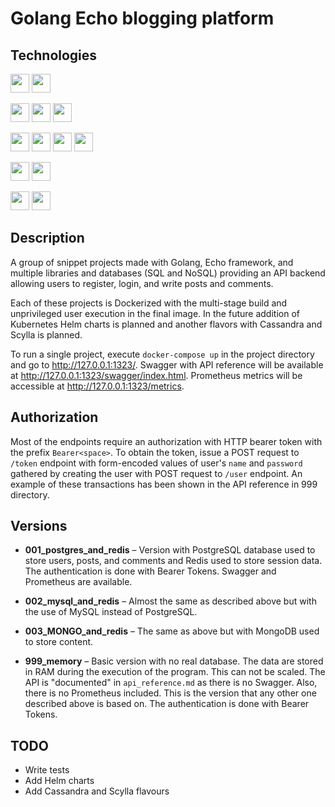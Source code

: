 Golang Echo blogging platform
=============================

Technologies
------------

<img src="https://img.shields.io/static/v1?label=&message=Docker&color=99E7FF&style=flat" height="30"/> <img src="https://img.shields.io/static/v1?label=&message=Docker-compose&color=E6E6E6&style=flat" height="30"/>

<img src="https://img.shields.io/static/v1?label=&message=Golang&color=99FFF5&style=flat" height="30"/> <img src="https://img.shields.io/static/v1?label=&message=Echo%20framework&color=99EEFF&style=flat" height="30"/> <img src="https://img.shields.io/static/v1?label=&message=GORM&color=CCCCCC&style=flat" height="30"/>

<img src="https://img.shields.io/static/v1?label=&message=PostgreSQL&color=99D6FF&style=flat" height="30"/> <img src="https://img.shields.io/static/v1?label=&message=MySQL&color=99D3FF&style=flat" height="30"/> <img src="https://img.shields.io/static/v1?label=&message=Redis&color=FFA099&style=flat" height="30"/> <img src="https://img.shields.io/static/v1?label=&message=MongoDB*&color=A2FF99&style=flat" height="30"/>

<img src="https://img.shields.io/static/v1?label=&message=Prometheus&color=FFAD99&style=flat" height="30"/> <img src="https://img.shields.io/static/v1?label=&message=Swagger&color=9EFF99&style=flat" height="30"/>

<img src="https://img.shields.io/static/v1?label=&message=Kubernetes&color=99BEFF&style=flat" height="30"/> <img src="https://img.shields.io/static/v1?label=&message=Helm&color=99BEFF&style=flat" height="30"/>

Description
-----------

A group of snippet projects made with Golang, Echo framework, and multiple libraries and databases (SQL and NoSQL)
providing an API backend allowing users to register, login, and write posts and comments.

Each of these projects is Dockerized with the multi-stage build and unprivileged user execution in the final image. In
the future addition of Kubernetes Helm charts is planned and another flavors with Cassandra and Scylla is planned.

To run a single project, execute `docker-compose up` in the project directory and go to http://127.0.0.1:1323/. Swagger
with API reference will be available at http://127.0.0.1:1323/swagger/index.html. Prometheus metrics will be accessible
at http://127.0.0.1:1323/metrics.

Authorization
-------------

Most of the endpoints require an authorization with HTTP bearer token with the prefix `Bearer<space>`. To obtain the
token, issue a POST request to `/token` endpoint with form-encoded values of user's `name` and `password` gathered by
creating the user with POST request to `/user` endpoint. An example of these transactions has been shown in the API
reference in 999 directory.

Versions
--------

- **001_postgres_and_redis** – Version with PostgreSQL database used to store users, posts, and comments and Redis used
to store session data. The authentication is done with Bearer Tokens. Swagger and Prometheus are available.

- **002_mysql_and_redis** – Almost the same as described above but with the use of MySQL instead of PostgreSQL.

- **003_MONGO_and_redis** – The same as above but with MongoDB used to store content.

- **999_memory** – Basic version with no real database. The data are stored in RAM during the execution of the program.
This can not be scaled. The API is "documented" in `api_reference.md` as there is no Swagger. Also, there is no
Prometheus included. This is the version that any other one described above is based on. The authentication is done with
Bearer Tokens.

TODO
----

- Write tests
- Add Helm charts
- Add Cassandra and Scylla flavours
